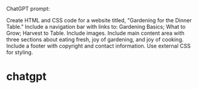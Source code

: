 ChatGPT prompt:

Create HTML and CSS code for a website titled, "Gardening for the Dinner Table." Include a navigation bar with links to: Gardening Basics; What to Grow; Harvest to Table. Include images. Include main content area with three sections about eating fresh, joy of gardening, and joy of cooking. Include a footer with copyright and contact information. Use external CSS for styling.
# chatgpt
